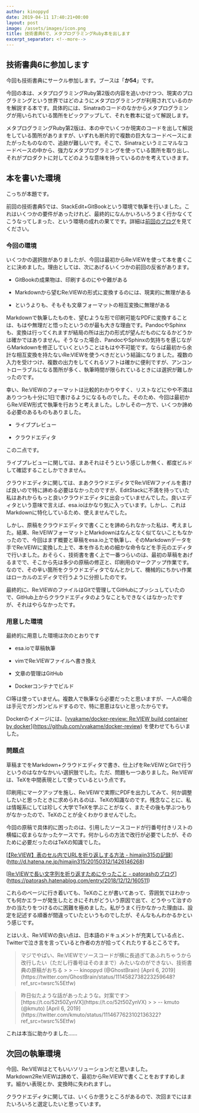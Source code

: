 ```yaml
---
author: kinoppyd
date: 2019-04-11 17:40:21+00:00
layout: post
image: /assets/images/icon.png
title: 技術書典6で、メタプログラミングRuby本を出します
excerpt_separator: <!--more-->
---
```


## 技術書典6に参加します


今回も技術書典にサークル参加します。ブースは「**か54**」です。

今回の本は、メタプログラミングRuby第2版の内容を追いかけつつ、現実のプログラミングという世界ではどのようにメタプログラミングが利用されているのかを解説する本です。具体的には、Sinatraのコードのなかからメタプログラミングが用いられている箇所をピックアップして、それを教本に従って解説します。

メタプログラミングRuby第2版は、本の中でいくつか現実のコードを出して解説をしている箇所がありますが、いずれも断片的で複数の巨大なコードベースにまたがったものなので、追跡が難しいです。そこで、Sinatraというミニマルなコードベースの中から、強力なメタプログラミングを使っている箇所を取り出し、それがプロダクトに対してどのような意味を持っているのかを考えていきます。

## 本を書いた環境


こっちが本題です。

前回の技術書典5では、StackEdit+GitBookという環境で執筆を行いました。これはいくつかの要件があったけれど、最終的になんかいろいろうまく行かなくてこうなってしまった、という環境の成れの果てです。詳細は[前回のブログ](http://tolarian-academy.net/sinatra-code-reading-book-at-techbookfest5/)を見てください。


### 今回の環境


いくつかの選択肢がありましたが、今回は最初からRe:VIEWを使って本を書くことに決めました。理由としては、次にあげるいくつかの前回の反省があります。



 	
  * GitBookの成果物は、印刷するのにやや難がある

 	
  * Markdownから望むRe:VIEWの形式に変換するのには、現実的に無理がある

 	
  * というよりも、そもそも文章フォーマットの相互変換に無理がある


Markdownで執筆したものを、望むような形で印刷可能なPDFに変換することは、もはや無理だと悟ったというのが最も大きな理由です。PandocやSphinxも、変換は行ってくれますが結局の所は出力の形式が望んだものになるかどうかは確かではありません。そうなった場合、PandocやSphinxの気持ちを感じながらMarkdownを修正していくということはもはや不可能です。ならば最初から余計な相互変換を持たないRe:VIEWを使うべきだという結論になりました。複数の入力を受けつけ、複数の出力をしてくれるソフトは確かに便利ですが、アンコントローラブルになる箇所が多く、執筆時間が限られているときには選択が難しかったのです。

幸い、Re:VIEWのフォーマットは比較的わかりやすく、リストなどにやや不満はありつつも十分に1日で書けるようになるものでした。そのため、今回は最初からRe:VIEW形式で執筆を行おうと考えました。しかしその一方で、いくつか諦める必要のあるものもありました。

 	
  * ライブプレビュー

 	
  * クラウドエディタ


この二点です。

ライブプレビューに関しては、まあそれはそうという感じしか無く、都度ビルドして確認することしかできません。

クラウドエディタに関しては、まあクラウドエディタでRe:VIEWファイルを書けば良いので特に諦める必要はなかったのですが、EditStackに不満を持っていた私はあれからもっと良いクラウドエディタに出会っていませんでした。良いエディタという意味で言えば、esa.ioはかなり気に入っています。しかし、これはMarkdownに特化しているため、使えませんでした。

しかし、原稿をクラウドエディタで書くことを諦められなかった私は、考えました。結果、Re:VEIWフォーマットとMarkdownはなんとなく似てないこともなかったので、今回はまず概要と草稿をesa.io上で執筆し、そのMarkdownデータを手でRe:VEIWに変換した上で、本を作るための細かな命令などを手元のエディタで行いました。おそらく、技術書を書く上で一番つらいのは、最初の草稿をあげるまでで、そこから先は多少の原稿の修正と、印刷用のマークアップ作業です。なので、その辛い箇所をクラウドエディタでなんとかして、機械的にちかい作業はローカルのエディタで行うように分担したのです。

最終的に、Re:VIEWのファイルはGitで管理してGitHubにプッシュしていたので、GitHub上からクラウドエディタのようなこともできなくはなかったですが、それはやらなかったです。


### 用意した環境

<!--more-->


最終的に用意した環境は次のとおりです



 	
  * esa.ioで草稿執筆

 	
  * vimでRe:VIEWファイルへ書き換え

 	
  * 文章の管理はGitHub

 	
  * Dockerコンテナでビルド


CI等は使っていません。複数人で執筆なら必要だったと思いますが、一人の場合は手元でガンガンビルドするので、特に恩恵はないと思ったからです。

Dockerのイメージには、[[vvakame/docker-review: Re:VIEW build container by docker](https://github.com/vvakame/docker-review)](https://github.com/vvakame/docker-review) を使わせてもらいました。


### 問題点


草稿までをMarkdown+クラウドエディタで書き、仕上げをRe:VEIWとGitで行うというのはなかなかいい選択肢でした。ただ、問題も一つありました。Re:VIEWは、TeXを中間表現として使っているという点です。

印刷用にマークアップを施し、Re:VEIWで実際にPDFを出力してみて、何か調整したいと思ったときに求められるのは、TeXの知識なのです。残念なことに、私は情報系にしては珍しく大学でTeXを学ぶことがなく、またその後も学ぶつもりがなかったので、TeXのことが全くわかりませんでした。

今回の原稿で具体的に困ったのは、引用したソースコードが行番号付きリストの横幅に収まらなかったケースです。何かしらの方法で改行が必要でしたが、そのために必要だったのはTeXの知識でした。

[[【Re:VIEW】表のセル内でURLを折り返しする方法 - himajin315の記録](http://d.hatena.ne.jp/himajin315/20150312/1426146268)](http://d.hatena.ne.jp/himajin315/20150312/1426146268)

[[Re:VIEWで長い文字列を折り返すためにやったこと - patorashのブログ](https://patorash.hatenablog.com/entry/2018/12/12/160511)](https://patorash.hatenablog.com/entry/2018/12/12/160511)

これらのページに行き着いても、TeXのことが書いてあって、雰囲気ではわかっても何かエラーが発生したときにそれがどういう原因で出て、どうやって治すのかの当たりをつけるのに困難を極めました。私がうまく行かなかった理由は、設定を記述する順番が間違っていたというものでしたが、そんなもんわかるかという感じです。

とはいえ、Re:VIEWの良い点は、日本語のドキュメントが充実している点と、Twitterで泣き言を言っていると作者の方が拾ってくれたりするところです。



<blockquote>マジでやばい、Re:VIEWでソースコードが横に長過ぎてあふれちゃうから改行したい（ただし行番号はそのままで）みたいなのができない、技術書典の原稿がおちる
> 
> -- kinoppyd (@GhostBrain) [April 6, 2019](https://twitter.com/GhostBrain/status/1114582738223259648?ref_src=twsrc%5Etfw)</blockquote>





<blockquote>昨日似たような話があったような。対案です＞ [https://t.co/52t50ZynVX](https://t.co/52t50ZynVX)
> 
> -- kmuto (@kmuto) [April 6, 2019](https://twitter.com/kmuto/status/1114677623102136322?ref_src=twsrc%5Etfw)</blockquote>



これは本当に助かりました……


## 次回の執筆環境


今回、Re:VIEWはとてもいいソリューションだと思いました。Markdown2Re:VIEWは諦めて、最初からRe:VIEWで書くことをおすすめします。細かい表現とか、変換時に失われますし。

クラウドエディタに関しては、いくらか思うところがあるので、次回までにはまたいろいろと選定したいと思っています。
